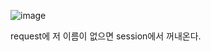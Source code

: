 ![image](https://user-images.githubusercontent.com/108928206/198819641-425beaae-babe-492d-8cfe-8c2abe117b3d.png)

request에 저 이름이 없으면 session에서 꺼내온다.
